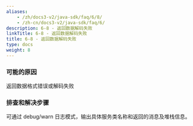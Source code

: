 ```yaml
---
aliases:
    - /zh/docs3-v2/java-sdk/faq/6/8/
    - /zh-cn/docs3-v2/java-sdk/faq/6/
description: 6-8 - 返回数据解码失败
linkTitle: 6-8 - 返回数据解码失败
title: 6-8 - 返回数据解码失败
type: docs
weight: 8
---
```







### 可能的原因

返回数据格式错误或解码失败

### 排查和解决步骤
 
可通过 debug/warn 日志模式，输出具体服务类名称和返回的消息及堆栈信息。